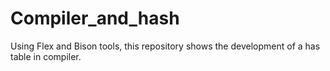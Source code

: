 # Compiler_and_hash

Using Flex and Bison tools, this repository shows the development of a has table in compiler.
